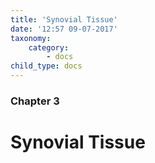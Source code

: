 ```yaml
---
title: 'Synovial Tissue'
date: '12:57 09-07-2017'
taxonomy:
    category:
        - docs
child_type: docs
---
```


### Chapter 3

# Synovial Tissue
